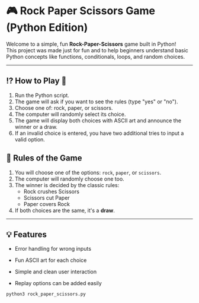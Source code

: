 # 🎮 Rock Paper Scissors Game (Python Edition)

Welcome to a simple, fun **Rock-Paper-Scissors** game built in Python!  
This project was made just for fun and to help beginners understand basic Python concepts like functions, conditionals, loops, and random choices.

---

## ⁉️ How to Play 🤔
1. Run the Python script.
2. The game will ask if you want to see the rules (type "yes" or "no").
3. Choose one of: rock, paper, or scissors.
4. The computer will randomly select its choice.
5. The game will display both choices with ASCII art and announce the winner or a draw.
6. If an invalid choice is entered, you have two additional tries to input a valid option.



## 📜 Rules of the Game

1. You will choose one of the options: `rock`, `paper`, or `scissors`.
2. The computer will randomly choose one too.
3. The winner is decided by the classic rules:
   - Rock crushes Scissors
   - Scissors cut Paper
   - Paper covers Rock
4. If both choices are the same, it's a **draw**.

---

## 💡 Features
- Error handling for wrong inputs

- Fun ASCII art for each choice

- Simple and clean user interaction

- Replay options can be added easily



```bash
python3 rock_paper_scissors.py

